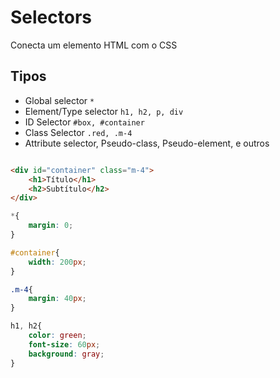 # Selectors

Conecta um elemento HTML com o CSS

## Tipos 

* Global selector `*`
* Element/Type selector `h1, h2, p, div`
* ID Selector `#box, #container`
* Class Selector `.red, .m-4`
* Attribute selector, Pseudo-class, Pseudo-element, e outros

```html

<div id="container" class="m-4">
    <h1>Título</h1>
    <h2>Subtítulo</h2>
</div>

```


```css
*{
    margin: 0;
}

#container{
    width: 200px;
}

.m-4{
    margin: 40px;
}

h1, h2{
    color: green;
    font-size: 60px;
    background: gray;
}



```